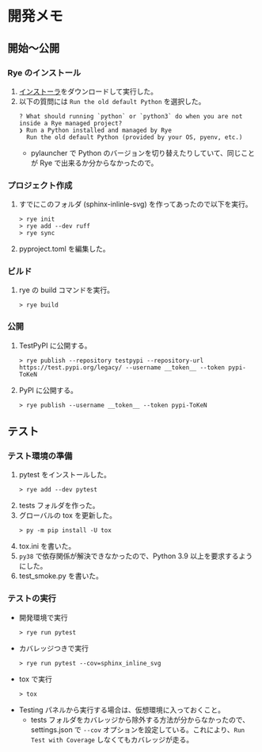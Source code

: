 # 開発メモ

## 開始～公開

### Rye のインストール

1. [インストーラ](https://rye.astral.sh/guide/installation/)をダウンロードして実行した。
1. 以下の質問には `Run the old default Python` を選択した。
    ```
    ? What should running `python` or `python3` do when you are not inside a Rye managed project?
    ❯ Run a Python installed and managed by Rye 
      Run the old default Python (provided by your OS, pyenv, etc.)
    ```
    - pylauncher で Python のバージョンを切り替えたりしていて、同じことが Rye で出来るか分からなかったので。

### プロジェクト作成

1. すでにこのフォルダ (sphinx-inlinle-svg) を作ってあったので以下を実行。
    ```
    > rye init
    > rye add --dev ruff
    > rye sync
    ```
1. pyproject.toml を編集した。

### ビルド

1. rye の build コマンドを実行。
    ```
    > rye build
    ```

### 公開

1. TestPyPI に公開する。
    ```
    > rye publish --repository testpypi --repository-url https://test.pypi.org/legacy/ --username __token__ --token pypi-ToKeN
    ```
1. PyPI に公開する。
    ```
    > rye publish --username __token__ --token pypi-ToKeN
    ```

## テスト

### テスト環境の準備

1. pytest をインストールした。
    ```
    > rye add --dev pytest
    ```
1. tests フォルダを作った。
1. グローバルの tox を更新した。
    ```
    > py -m pip install -U tox
    ```
1. tox.ini を書いた。
1. `py38` で依存関係が解決できなかったので、Python 3.9 以上を要求するようにした。
1. test_smoke.py を書いた。

### テストの実行

- 開発環境で実行
    ```
    > rye run pytest
    ```
- カバレッジつきで実行
    ```
    > rye run pytest --cov=sphinx_inline_svg
    ```
- tox で実行
    ```
    > tox
    ```
- Testing パネルから実行する場合は、仮想環境に入っておくこと。
    - tests フォルダをカバレッジから除外する方法が分からなかったので、settings.json で `--cov` オプションを設定している。これにより、`Run Test with Coverage` しなくてもカバレッジが走る。
